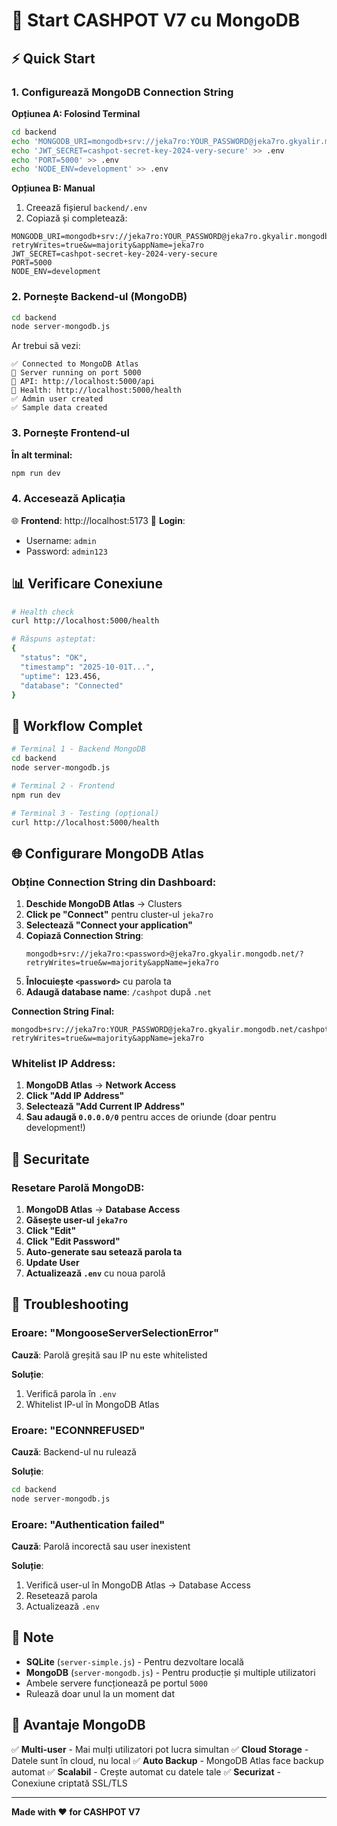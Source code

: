 # 🚀 Start CASHPOT V7 cu MongoDB

## ⚡ Quick Start

### 1. Configurează MongoDB Connection String

**Opțiunea A: Folosind Terminal**
```bash
cd backend
echo 'MONGODB_URI=mongodb+srv://jeka7ro:YOUR_PASSWORD@jeka7ro.gkyalir.mongodb.net/cashpot?retryWrites=true&w=majority&appName=jeka7ro' > .env
echo 'JWT_SECRET=cashpot-secret-key-2024-very-secure' >> .env
echo 'PORT=5000' >> .env
echo 'NODE_ENV=development' >> .env
```

**Opțiunea B: Manual**
1. Creează fișierul `backend/.env`
2. Copiază și completează:
```env
MONGODB_URI=mongodb+srv://jeka7ro:YOUR_PASSWORD@jeka7ro.gkyalir.mongodb.net/cashpot?retryWrites=true&w=majority&appName=jeka7ro
JWT_SECRET=cashpot-secret-key-2024-very-secure
PORT=5000
NODE_ENV=development
```

### 2. Pornește Backend-ul (MongoDB)

```bash
cd backend
node server-mongodb.js
```

Ar trebui să vezi:
```
✅ Connected to MongoDB Atlas
🚀 Server running on port 5000
📡 API: http://localhost:5000/api
💚 Health: http://localhost:5000/health
✅ Admin user created
✅ Sample data created
```

### 3. Pornește Frontend-ul

**În alt terminal:**
```bash
npm run dev
```

### 4. Accesează Aplicația

🌐 **Frontend**: http://localhost:5173
🔐 **Login**: 
- Username: `admin`
- Password: `admin123`

## 📊 Verificare Conexiune

```bash
# Health check
curl http://localhost:5000/health

# Răspuns așteptat:
{
  "status": "OK",
  "timestamp": "2025-10-01T...",
  "uptime": 123.456,
  "database": "Connected"
}
```

## 🔄 Workflow Complet

```bash
# Terminal 1 - Backend MongoDB
cd backend
node server-mongodb.js

# Terminal 2 - Frontend
npm run dev

# Terminal 3 - Testing (opțional)
curl http://localhost:5000/health
```

## 🌐 Configurare MongoDB Atlas

### Obține Connection String din Dashboard:

1. **Deschide MongoDB Atlas** → Clusters
2. **Click pe "Connect"** pentru cluster-ul `jeka7ro`
3. **Selectează "Connect your application"**
4. **Copiază Connection String**:
   ```
   mongodb+srv://jeka7ro:<password>@jeka7ro.gkyalir.mongodb.net/?retryWrites=true&w=majority&appName=jeka7ro
   ```
5. **Înlocuiește `<password>`** cu parola ta
6. **Adaugă database name**: `/cashpot` după `.net`

**Connection String Final:**
```
mongodb+srv://jeka7ro:YOUR_PASSWORD@jeka7ro.gkyalir.mongodb.net/cashpot?retryWrites=true&w=majority&appName=jeka7ro
```

### Whitelist IP Address:

1. **MongoDB Atlas** → **Network Access**
2. **Click "Add IP Address"**
3. **Selectează "Add Current IP Address"**
4. **Sau adaugă `0.0.0.0/0`** pentru acces de oriunde (doar pentru development!)

## 🔐 Securitate

### Resetare Parolă MongoDB:

1. **MongoDB Atlas** → **Database Access**
2. **Găsește user-ul `jeka7ro`**
3. **Click "Edit"**
4. **Click "Edit Password"**
5. **Auto-generate sau setează parola ta**
6. **Update User**
7. **Actualizează `.env`** cu noua parolă

## 🐛 Troubleshooting

### Eroare: "MongooseServerSelectionError"

**Cauză**: Parolă greșită sau IP nu este whitelisted

**Soluție**:
1. Verifică parola în `.env`
2. Whitelist IP-ul în MongoDB Atlas

### Eroare: "ECONNREFUSED"

**Cauză**: Backend-ul nu rulează

**Soluție**:
```bash
cd backend
node server-mongodb.js
```

### Eroare: "Authentication failed"

**Cauză**: Parolă incorectă sau user inexistent

**Soluție**:
1. Verifică user-ul în MongoDB Atlas → Database Access
2. Resetează parola
3. Actualizează `.env`

## 📝 Note

- **SQLite** (`server-simple.js`) - Pentru dezvoltare locală
- **MongoDB** (`server-mongodb.js`) - Pentru producție și multiple utilizatori
- Ambele servere funcționează pe portul `5000`
- Rulează doar unul la un moment dat

## 🎯 Avantaje MongoDB

✅ **Multi-user** - Mai mulți utilizatori pot lucra simultan
✅ **Cloud Storage** - Datele sunt în cloud, nu local
✅ **Auto Backup** - MongoDB Atlas face backup automat
✅ **Scalabil** - Crește automat cu datele tale
✅ **Securizat** - Conexiune criptată SSL/TLS

---

**Made with ❤️ for CASHPOT V7**

